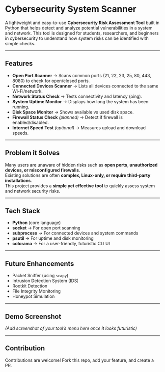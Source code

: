 # Cybersecurity System Scanner  

A lightweight and easy-to-use **Cybersecurity Risk Assessment Tool** built in Python that helps detect and analyze potential vulnerabilities in a system and network. This tool is designed for students, researchers, and beginners in cybersecurity to understand how system risks can be identified with simple checks.  

---

## Features  
- **Open Port Scanner** → Scans common ports (21, 22, 23, 25, 80, 443, 8080) to check for open/closed ports.  
- **Connected Devices Scanner** → Lists all devices connected to the same Wi-Fi/network.  
- **Network Status Check** → Tests connectivity and latency (ping).  
- **System Uptime Monitor** → Displays how long the system has been running.  
- **Disk Space Monitor** → Shows available vs used disk space.  
- **Firewall Status Check** *(planned)* → Detect if firewall is enabled/disabled.  
- **Internet Speed Test** *(optional)* → Measures upload and download speeds.  

---

## Problem it Solves  
Many users are unaware of hidden risks such as **open ports, unauthorized devices, or misconfigured firewalls**.  
Existing solutions are often **complex, Linux-only, or require third-party installations**.  
This project provides a **simple yet effective tool** to quickly assess system and network security risks.  

---

## Tech Stack  
- **Python** (core language)  
- **socket** → For open port scanning  
- **subprocess** → For connected devices and system commands  
- **psutil** → For uptime and disk monitoring  
- **colorama** → For a user-friendly, futuristic CLI UI  

---

## Future Enhancements  
- Packet Sniffer (using `scapy`)  
- Intrusion Detection System (IDS)  
- Rootkit Detection  
- File Integrity Monitoring  
- Honeypot Simulation  

---

## Demo Screenshot  
*(Add screenshot of your tool’s menu here once it looks futuristic)*  

---

## Contribution  
Contributions are welcome! Fork this repo, add your feature, and create a PR.  
